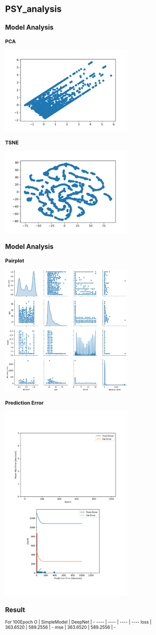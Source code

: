 # PSY_analysis

## Model Analysis
### PCA
<img src="./pca.png" width="400">

### TSNE
<img src="./tsne.png" width="400">

## Model Analysis
### Pairplot
<img src="./simple_model_1000epoch/pairplot.png" width="400">

### Prediction Error
<img src="./simple_model_1000epoch/Predictions.png" width="400">

## Result
For 100Epoch
O | SimpleModel | DeepNet | -
---- | ---- | ---- | ----
loss | 363.6520 | 589.2556 | -
mse | 363.6520 | 589.2556 | -
